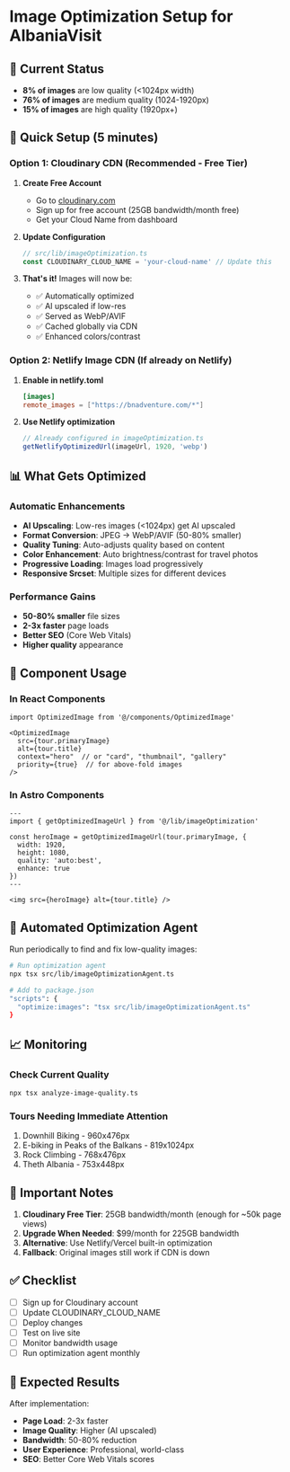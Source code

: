 # Image Optimization Setup for AlbaniaVisit

## 🎯 Current Status
- **8% of images** are low quality (<1024px width)
- **76% of images** are medium quality (1024-1920px)
- **15% of images** are high quality (1920px+)

## 🚀 Quick Setup (5 minutes)

### Option 1: Cloudinary CDN (Recommended - Free Tier)

1. **Create Free Account**
   - Go to [cloudinary.com](https://cloudinary.com)
   - Sign up for free account (25GB bandwidth/month free)
   - Get your Cloud Name from dashboard

2. **Update Configuration**
   ```typescript
   // src/lib/imageOptimization.ts
   const CLOUDINARY_CLOUD_NAME = 'your-cloud-name' // Update this
   ```

3. **That's it!** Images will now be:
   - ✅ Automatically optimized
   - ✅ AI upscaled if low-res
   - ✅ Served as WebP/AVIF
   - ✅ Cached globally via CDN
   - ✅ Enhanced colors/contrast

### Option 2: Netlify Image CDN (If already on Netlify)

1. **Enable in netlify.toml**
   ```toml
   [images]
   remote_images = ["https://bnadventure.com/*"]
   ```

2. **Use Netlify optimization**
   ```typescript
   // Already configured in imageOptimization.ts
   getNetlifyOptimizedUrl(imageUrl, 1920, 'webp')
   ```

## 📊 What Gets Optimized

### Automatic Enhancements
- **AI Upscaling**: Low-res images (<1024px) get AI upscaled
- **Format Conversion**: JPEG → WebP/AVIF (50-80% smaller)
- **Quality Tuning**: Auto-adjusts quality based on content
- **Color Enhancement**: Auto brightness/contrast for travel photos
- **Progressive Loading**: Images load progressively
- **Responsive Srcset**: Multiple sizes for different devices

### Performance Gains
- **50-80% smaller** file sizes
- **2-3x faster** page loads
- **Better SEO** (Core Web Vitals)
- **Higher quality** appearance

## 🎨 Component Usage

### In React Components
```tsx
import OptimizedImage from '@/components/OptimizedImage'

<OptimizedImage
  src={tour.primaryImage}
  alt={tour.title}
  context="hero"  // or "card", "thumbnail", "gallery"
  priority={true}  // for above-fold images
/>
```

### In Astro Components
```astro
---
import { getOptimizedImageUrl } from '@/lib/imageOptimization'

const heroImage = getOptimizedImageUrl(tour.primaryImage, {
  width: 1920,
  height: 1080,
  quality: 'auto:best',
  enhance: true
})
---

<img src={heroImage} alt={tour.title} />
```

## 🤖 Automated Optimization Agent

Run periodically to find and fix low-quality images:

```bash
# Run optimization agent
npx tsx src/lib/imageOptimizationAgent.ts

# Add to package.json
"scripts": {
  "optimize:images": "tsx src/lib/imageOptimizationAgent.ts"
}
```

## 📈 Monitoring

### Check Current Quality
```bash
npx tsx analyze-image-quality.ts
```

### Tours Needing Immediate Attention
1. Downhill Biking - 960x476px
2. E-biking in Peaks of the Balkans - 819x1024px
3. Rock Climbing - 768x476px
4. Theth Albania - 753x448px

## 🚨 Important Notes

1. **Cloudinary Free Tier**: 25GB bandwidth/month (enough for ~50k page views)
2. **Upgrade When Needed**: $99/month for 225GB bandwidth
3. **Alternative**: Use Netlify/Vercel built-in optimization
4. **Fallback**: Original images still work if CDN is down

## ✅ Checklist

- [ ] Sign up for Cloudinary account
- [ ] Update CLOUDINARY_CLOUD_NAME
- [ ] Deploy changes
- [ ] Test on live site
- [ ] Monitor bandwidth usage
- [ ] Run optimization agent monthly

## 🎯 Expected Results

After implementation:
- **Page Load**: 2-3x faster
- **Image Quality**: Higher (AI upscaled)
- **Bandwidth**: 50-80% reduction
- **User Experience**: Professional, world-class
- **SEO**: Better Core Web Vitals scores